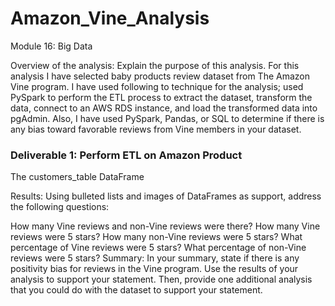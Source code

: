 # Amazon_Vine_Analysis
Module 16: Big Data

Overview of the analysis: Explain the purpose of this analysis.
For this analysis I have selected baby products review dataset from The Amazon Vine program. I have used following to technique for the analysis; used PySpark to perform the ETL process to extract the dataset, transform the data, connect to an AWS RDS instance, and load the transformed data into pgAdmin. 
Also, I have used PySpark, Pandas, or SQL to determine if there is any bias toward favorable reviews from Vine members in your dataset.

### Deliverable 1: Perform ETL on Amazon Product
The customers_table DataFrame

Results: Using bulleted lists and images of DataFrames as support, address the following questions:

How many Vine reviews and non-Vine reviews were there?
How many Vine reviews were 5 stars? How many non-Vine reviews were 5 stars?
What percentage of Vine reviews were 5 stars? What percentage of non-Vine reviews were 5 stars?
Summary: In your summary, state if there is any positivity bias for reviews in the Vine program. Use the results of your analysis to support your statement. Then, provide one additional analysis that you could do with the dataset to support your statement.
